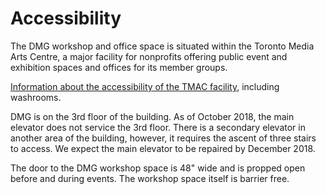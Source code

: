 # Accessibility

The DMG workshop and office space is situated within the Toronto Media Arts Centre, a major facility for nonprofits offering public event and exhibition spaces and offices for its member groups.

[Information about the accessibility of the TMAC facility](https://toronto-media-arts-centre.gitbook.io/procedure-manual/policies/accessibility), including washrooms.

DMG is on the 3rd floor of the building. As of October 2018, the main elevator does not service the 3rd floor. There is a secondary elevator in another area of the building, however, it requires the ascent of three stairs to access. We expect the main elevator to be repaired by December 2018.

The door to the DMG workshop space is 48" wide and is propped open before and during events. The workshop space itself is barrier free.

